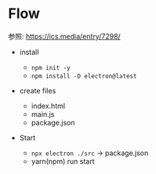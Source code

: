 # Flow

参照: https://ics.media/entry/7298/

- install
  - `npm init -y`
  - `npm install -D electron@latest`

- create files
  - index.html
  - main.js
  - package.json

- Start
  - `npx electron ./src` -> package.json
  -  yarn(npm) run start